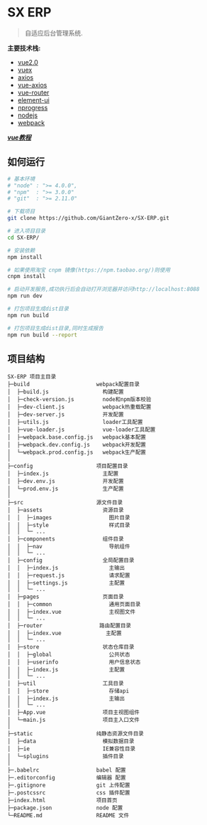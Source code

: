 # SX ERP

> 自适应后台管理系统.

**主要技术栈:**
* [vue2.0](https://cn.vuejs.org/v2/guide/)
* [vuex](http://vuex.vuejs.org/zh-cn/)
* [axios](https://github.com/mzabriskie/axios)
* [vue-axios](https://github.com/imcvampire/vue-axios)
* [vue-router](http://router.vuejs.org/zh-cn/)
* [element-ui](http://element.eleme.io/#/zh-CN/component/installation)
* [nprogress](http://ricostacruz.com/nprogress/)
* [nodejs](http://nodejs.cn/)
* [webpack](http://webpackdoc.com/)

**_[vue教程](https://github.com/GiantZero-x/vue-tutorials)_**

## 如何运行

```bash
# 基本环境
# "node" : ">= 4.0.0",
# "npm"  : ">= 3.0.0"
# "git"  : ">= 2.11.0"

# 下载项目
git clone https://github.com/GiantZero-x/SX-ERP.git

# 进入项目目录
cd SX-ERP/

# 安装依赖
npm install

# 如果使用淘宝 cnpm 镜像(https://npm.taobao.org/)则使用 
cnpm install

# 启动开发服务,成功执行后会自动打开浏览器并访问http://localhost:8088
npm run dev

# 打包项目生成dist目录
npm run build

# 打包项目生成dist目录,同时生成报告
npm run build --report
```

## 项目结构
~~~
SX-ERP 项目主目录
├─build                     webpack配置目录
│  ├─build.js                 构建配置
│  ├─check-version.js         node和npm版本校验
│  ├─dev-client.js            webpack热重载配置
│  ├─dev-server.js            开发配置
│  ├─utils.js                 loader工具配置
│  ├─vue-loader.js            vue-loader工具配置
│  ├─webpack.base.config.js   webpack基本配置
│  ├─webpack.dev.config.js    webpack开发配置
│  └─webpack.prod.config.js   webpack生产配置
│
├─config                    项目配置目录
│  ├─index.js                 主配置
│  ├─dev.env.js               开发配置
│  └─prod.env.js              生产配置
│
├─src                       源文件目录
│  ├─assets                   资源目录
│  │  ├─images                  图片目录
│  │  ├─style                   样式目录
│  │  └─ ...            
│  ├─components               组件目录
│  │  ├─nav                     导航组件
│  │  └─ ...            
│  ├─config                   全局配置目录
│  │  ├─index.js                主输出
│  │  ├─request.js              请求配置
│  │  ├─settings.js             主配置
│  │  └─ ...            
│  ├─pages                    页面目录
│  │  ├─common                  通用页面目录
│  │  ├─index.vue               主视图文件
│  │  └─ ...            
│  ├─router                  路由配置目录
│  │  ├─index.vue              主配置
│  │  └─ ...            
│  ├─store                    状态仓库目录
│  │  ├─global                  公共状态
│  │  ├─userinfo                用户信息状态
│  │  ├─index.js                主配置
│  │  └─ ...       
│  ├─util                     工具目录
│  │  ├─store                   存储api
│  │  ├─index.js                主输出
│  │  └─ ...     
│  ├─App.vue                  项目主视图组件
│  └─main.js                  项目主入口文件
│
├─static                    纯静态资源文件目录
│  ├─data                     模拟数据目录
│  ├─ie                       IE兼容性目录
│  └─splugins                 插件目录
│
├─.babelrc                  babel 配置
├─.editorconfig             编辑器 配置
├─.gitignore                git 上传配置
├─.postcssrc                css 插件配置
├─index.html                项目首页
├─package.json              node 配置
└─README.md                 README 文件
~~~
